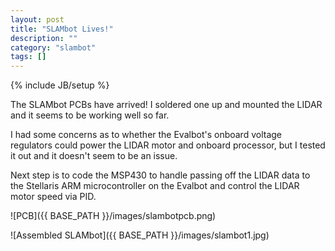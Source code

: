 ```yaml
---
layout: post
title: "SLAMbot Lives!"
description: ""
category: "slambot"
tags: []
---
```

{% include JB/setup %}

The SLAMbot PCBs have arrived! I soldered one up and mounted the LIDAR and it seems to be working well so far.

I had some concerns as to whether the Evalbot's onboard voltage regulators could power the LIDAR motor and onboard processor, but I tested it out and it doesn't seem to be an issue.

Next step is to code the MSP430 to handle passing off the LIDAR data to the Stellaris ARM microcontroller on the Evalbot and control the LIDAR motor speed via PID.

![PCB]({{ BASE_PATH }}/images/slambotpcb.png)

![Assembled SLAMbot]({{ BASE_PATH }}/images/slambot1.jpg)

